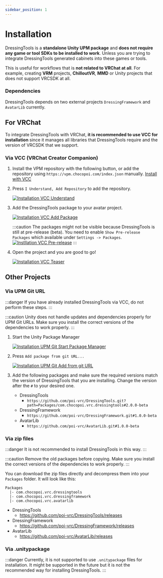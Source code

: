 ```yaml
---
sidebar_position: 1
---
```


# Installation

DressingTools is a **standalone Unity UPM package** and **does not require any
game or tool SDKs to be installed to work**. Unless you are trying to integrate
DressingTools generated cabinets into these games or tools.

This is useful for workflows that is **not related to VRChat at all**. For
example, creating **VRM** projects, **ChilloutVR**, **MMD** or Unity projects
that does not support VRCSDK at all.

### Dependencies

DressingTools depends on two external projects `DressingFramework` and
`AvatarLib` currently.

## For VRChat

To integrate DressingTools with VRChat, **it is recommended to use VCC for
installation** since it manages all libraries that DressingTools require and the
version of VRCSDK that we support.

### Via VCC (VRChat Creator Companion)

1. Install the VPM repository with the following button, or add the repository
   using `https://vpm.chocopoi.com/index.json` manually.
   <a
className="button button--success button--lg"
target="_self"
href="vcc://vpm/addRepo?url=https%3A%2F%2Fvpm.chocopoi.com%2Findex.json">
   Install with VCC </a>

2. Press `I Understand, Add Repository` to add the repository.

   [![Installation VCC
   Understand](/img/installation-vcc-repo-understand.PNG)](/img/installation-vcc-repo-understand.PNG)

3. Add the DressingTools package to your avatar project.

   [![Installation VCC Add
   Package](/img/installation-vcc-add-package.PNG)](/img/installation-vcc-add-package.PNG)

   :::caution The packages might not be visible because DressingTools is still
   at pre-release (beta). You need to enable `Show Pre-release Packages` which
   available under `Settings -> Packages`. [![Instllation VCC
   Pre-release](/img/installation-vcc-prerelease.png)](/img/installation-vcc-prerelease.png)
   :::

4. Open the project and you are good to go!

   [![Installation VCC Teaser](/img/teaser-1.PNG)](/img/teaser-1.PNG)

## Other Projects

### Via UPM Git URL

:::danger If you have already installed DressingTools via VCC, do not perform
these steps. :::

:::caution Unity does not handle updates and dependencies properly for UPM Git
URLs. Make sure you install the correct versions of the dependencies to work
properly. :::

1. Start the Unity Package Manager

   [![Installation UPM Git Start Package
   Manager](/img/installation-upmgit-open-pkg-mgr.PNG)](/img/installation-upmgit-open-pkg-mgr.PNG)

2. Press `Add package from git URL...`

   [![Installation UPM Git Add from git
   URL](/img/installation-upmgit-install-from-git.PNG)](/img/installation-upmgit-install-from-git.PNG)

3. Add the following packages and make sure the required versions match the
   version of DressingTools that you are installing. Change the version after
   the `#` to your desired one.

   - DressingTools
     - `https://github.com/poi-vrc/DressingTools.git?path=Packages/com.chocopoi.vrc.dressingtools#2.0.0-beta`
   - DressingFramework
     - `https://github.com/poi-vrc/DressingFramework.git#1.0.0-beta`
   - AvatarLib
     - `https://github.com/poi-vrc/AvatarLib.git#1.0.0-beta`

### Via zip files

:::danger It is not recommended to install DressingTools in this way. :::

:::caution Remove the old packages before copying. Make sure you install the
correct versions of the dependencies to work properly. :::

You can download the zip files directly and decompress them into your `Packages`
folder. It will look like this:
```
Packages
  |- com.chocopoi.vrc.dressingtools
  |- com.chocopoi.vrc.dressingframework
  |- com.chocopoi.vrc.avatarlib
```

- DressingTools
  - https://github.com/poi-vrc/DressingTools/releases
- DressingFramework
  - https://github.com/poi-vrc/DressingFramework/releases
- AvatarLib
  - https://github.com/poi-vrc/AvatarLib/releases

### Via .unitypackage

:::danger Currently, it is not supported to use `.unitypackage` files for
installation. It might be supported in the future but it is not the recommended
way for installing DressingTools. :::
